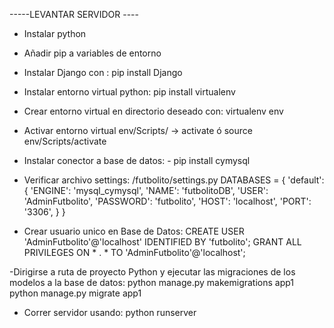 -----LEVANTAR SERVIDOR ----
- Instalar python
- Añadir pip a variables de entorno
- Instalar Django con : pip install Django
- Instalar entorno virtual python: pip install virtualenv
- Crear entorno virtual en directorio deseado con: virtualenv env
- Activar entorno virtual env/Scripts/ -> activate ó source env/Scripts/activate
- Instalar conector a base de datos: - pip install cymysql
- Verificar archivo settings: /futbolito/settings.py
    DATABASES = {
            'default': {
                'ENGINE': 'mysql_cymysql',
                'NAME': 'futbolitoDB',
                'USER': 'AdminFutbolito',
                'PASSWORD': 'futbolito',
                'HOST': 'localhost',
                'PORT': '3306',
            }
        }

- Crear usuario unico en Base de Datos:
    CREATE USER 'AdminFutbolito'@'localhost' IDENTIFIED BY 'futbolito';
    GRANT ALL PRIVILEGES ON * . * TO 'AdminFutbolito'@'localhost';

-Dirigirse a ruta de proyecto Python y ejecutar las migraciones de los modelos a la base de datos:
    python manage.py makemigrations app1
    python manage.py migrate app1

- Correr servidor usando: python runserver 

